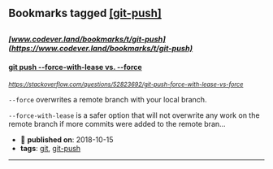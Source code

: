 ## Bookmarks tagged [[git-push]](https://www.codever.land/search?q=[git-push])

_<sup><sup>[www.codever.land/bookmarks/t/git-push](https://www.codever.land/bookmarks/t/git-push)</sup></sup>_
---
#### [git push --force-with-lease vs. --force](https://stackoverflow.com/questions/52823692/git-push-force-with-lease-vs-force)
_<sup>https://stackoverflow.com/questions/52823692/git-push-force-with-lease-vs-force</sup>_

`--force` overwrites a remote branch with your local branch.

`--force-with-lease` is a safer option that will not overwrite any work on the remote branch if more commits were added to the remote bran...
* :calendar: **published on**: 2018-10-15
* **tags**: [git](../tagged/git.md), [git-push](../tagged/git-push.md)
---

